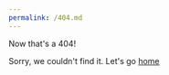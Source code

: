 ```yaml
---
permalink: /404.md
---
```


Now that's a 404!

Sorry, we couldn't find it. Let's go [home](index.html)
